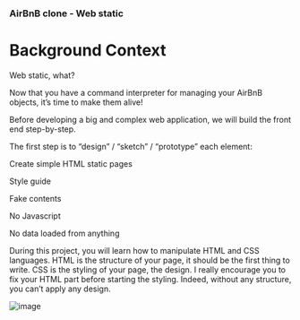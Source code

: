 ### AirBnB clone - Web static

# Background Context

Web static, what?

Now that you have a command interpreter for managing your AirBnB objects, it’s time to make them alive!

Before developing a big and complex web application, we will build the front end step-by-step.

The first step is to “design” / “sketch” / “prototype” each element:

Create simple HTML static pages

Style guide

Fake contents

No Javascript

No data loaded from anything

During this project, you will learn how to manipulate HTML and CSS languages. HTML is the structure of your page, it should be the first thing to write. 
CSS is the styling of your page, the design. 
I really encourage you to fix your HTML part before starting the styling. Indeed, without any structure, you can’t apply any design.

![image](https://s3.amazonaws.com/intranet-projects-files/concepts/74/hbnb_step1.png)
